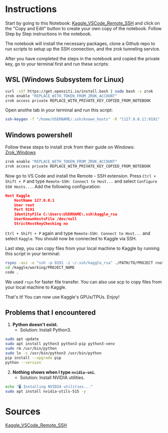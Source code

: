 # Instructions

Start by going to this Notebook: [Kaggle_VSCode_Remote_SSH](https://www.kaggle.com/code/nschlfat/ssh-kaggle-vscode)
and click on the "Copy and Edit" button to create your own copy of the notebook. Follow Step by Step instructions in the notebook.

The notebook will install the necessary packages, clone a Github repo to run
scripts to setup up the SSH connection, and the zrok tunneling service.

After you have completed the steps in the notebook and copied the private key, go to your terminal first and run these scripts:

## WSL (Windows Subsystem for Linux)

```bash
curl -sSf https://get.openziti.io/install.bash | sudo bash -s zrok
zrok enable "REPLACE_WITH_TOKEN_FROM_ZROK_ACCOUNT"
zrok access private REPLACE_WITH_PRIVATE_KEY_COPIED_FROM_NOTEBOOK
```

Open anothe tab in your terminal and run this script:

```bash
ssh-keygen -f "/home/USERNAME/.ssh/known_hosts" -R "[127.0.0.1]:9191"
```

## Windows powershell

Follow these steps to install zrok from their guide on Windows: [Zrok_Windows](https://docs.zrok.io/docs/guides/install/windows/)

```bash
zrok enable "REPLACE_WITH_TOKEN_FROM_ZROK_ACCOUNT"
zrok access private REPLACE_WITH_PRIVATE_KEY_COPIED_FROM_NOTEBOOK
```

Now go to VS Code and install the Remote - SSH extension. Press `Ctrl + Shift + P` and type `Remote-SSH: Connect to Host...` and select `Configure SSH Hosts...`. Add the following configuration:

```json
Host Kaggle
    HostName 127.0.0.1
    User root
    Port 9191
    IdentityFile C:\Users\USERNAME\.ssh\kaggle_rsa
    UserKnownHostsFile /dev/null
    StrictHostKeyChecking no
```

`Ctrl + Shift + P` again and type `Remote-SSH: Connect to Host...` and select `Kaggle`. You should now be connected to Kaggle via SSH.

Last step, you can copy files from your local machine to Kaggle by running this script in your terminal:

```bash
rsync -avz -e "ssh -p 9191 -i ~/.ssh/kaggle_rsa" ./PATH/TO/PROJECT root@127.0.0.1:/kaggle/working/PROJECT_NAME/
cd /kaggle/working/PROJECT_NAME
code .
```

We used `rsyn` for faster file transfer. You can also use scp to copy files
from your local machine to Kaggle.

That's it! You can now use Kaggle's GPUs/TPUs. Enjoy!

## Problems that I encountered

1. **Python doesn't exist.**
   - Solution: Install Python3.

```bash
sudo apt update
sudo apt install python3 python3-pip python3-venv
sudo rm /usr/bin/python
sudo ln -s /usr/bin/python3 /usr/bin/python
pip install --upgrade pip
python --version
```

2. **Nothing shows when I type `nvidia-smi`.**
   - Solution: Install NVIDIA utilities.

```bash
echo "🖥 Installing NVIDIA utilities..."
sudo apt install nvidia-utils-515 -y
```

# Sources

[Kaggle_VSCode_Remote_SSH](https://github.com/buidai123/Kaggle_VSCode_Remote_SSH/tree/main)
